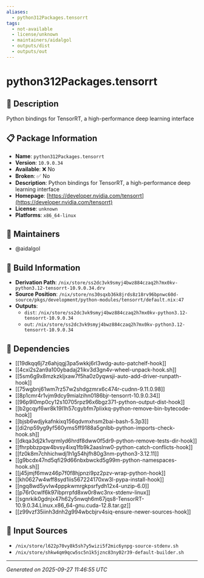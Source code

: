 ```yaml
---
aliases:
  - python312Packages.tensorrt
tags:
  - not-available
  - license/unknown
  - maintainers/aidalgol
  - outputs/dist
  - outputs/out
---
```


# python312Packages.tensorrt

## 📝 Description

Python bindings for TensorRT, a high-performance deep learning interface

## 📋 Package Information

- **Name**: `python312Packages.tensorrt`
- **Version**: `10.9.0.34`
- **Available**: ❌ No
- **Broken**: ✅ No
- **Description**: Python bindings for TensorRT, a high-performance deep learning interface
- **Homepage**: [https://developer.nvidia.com/tensorrt](https://developer.nvidia.com/tensorrt)
- **License**: `unknown`
- **Platforms**: `x86_64-linux`
## 👥 Maintainers

- @aidalgol


## 🔧 Build Information

- **Derivation Path**: `/nix/store/ss2dc3vk9smyj4bwz884czaq2h7mx0kv-python3.12-tensorrt-10.9.0.34.drv`
- **Source Position**: `/nix/store/ns30sqxb36k8jrds8z18rv96bpnwc60d-source/pkgs/development/python-modules/tensorrt/default.nix:47`
- **Outputs**:
  - `dist`:  `/nix/store/ss2dc3vk9smyj4bwz884czaq2h7mx0kv-python3.12-tensorrt-10.9.0.34`
  - `out`:  `/nix/store/ss2dc3vk9smyj4bwz884czaq2h7mx0kv-python3.12-tensorrt-10.9.0.34`

## 🔗 Dependencies

- [[19dkqq6j7z6ahjqgj3pa5wkkj6rl3wdg-auto-patchelf-hook]]
- [[4cxi2s2an9a100ybadaj21ikv3d3gn4v-wheel-unpack-hook.sh]]
- [[5sm6g9x8mzkzkljxaw7f5ha0z0yqwsji-auto-add-driver-runpath-hook]]
- [[75wgbnj61wm7rz57w2shdgzmrx6c474r-cudnn-9.11.0.98]]
- [[8p1cmr4r1vjm9dcy9mialzihn0186bjr-tensorrt-10.9.0.34]]
- [[96p9l0mp0cy12s10705rpz96x6bgz371-python-output-dist-hook]]
- [[b2gcqyf6wr8k19l1h57cgybfm7plixkq-python-remove-bin-bytecode-hook]]
- [[bjsb6wdjykafnkixq156qdvmxhsm2bai-bash-5.3p3]]
- [[di2np59yg9yf560yms5ff9188a5gnlbb-python-imports-check-hook.sh]]
- [[dkqa3dj2k1vqrmlyd6hrdf8dww0f5dr9-python-remove-tests-dir-hook]]
- [[fhrpbbzpqw4bvsy4ixq1fb9k2aaslnw0-python-catch-conflicts-hook]]
- [[fz0k8m7chhichwdj1h1g54hjfh80g3nm-python3-3.12.11]]
- [[g9bcdx47nd5qfi29d66nbxbwckd5g99m-python-namespaces-hook.sh]]
- [[j45jmjf6mwz46p7f0f8hjpnzi9pz2pzv-wrap-python-hook]]
- [[kh0627w4wff8syd1iis567224170xw3l-pypa-install-hook]]
- [[ngq8wd5yvlw4pppkwmrgkpsrfydh12x4-unzip-6.0]]
- [[p76r0cwlf6k97ibprrpfd8xw0r8wc3nx-stdenv-linux]]
- [[sgnrkik0gdnjx47h62y5nwqh6m67jqs8-TensorRT-10.9.0.34.Linux.x86_64-gnu.cuda-12.8.tar.gz]]
- [[z99vzf35iinh3dnh2g994wbcbjrv4siq-ensure-newer-sources-hook]]

## 📁 Input Sources

- `/nix/store/l622p70vy8k5sh7y5wizi5f2mic6ynpg-source-stdenv.sh`
- `/nix/store/shkw4qm9qcw5sc5n1k5jznc83ny02r39-default-builder.sh`

---
*Generated on 2025-09-27 11:46:55 UTC*
